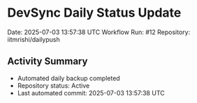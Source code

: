 # DevSync Daily Status Update
Date: 2025-07-03 13:57:38 UTC
Workflow Run: #12
Repository: iitmrishi/dailypush

## Activity Summary
- Automated daily backup completed
- Repository status: Active
- Last automated commit: 2025-07-03 13:57:38 UTC
